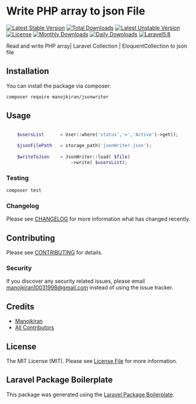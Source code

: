 # Write PHP array to json File

[![Latest Stable Version](https://poser.pugx.org/manojkiran/jsonwriter/v/stable?format=flat-square)](https://packagist.org/packages/manojkiran/jsonwriter)
[![Total Downloads](https://poser.pugx.org/manojkiran/jsonwriter/downloads?format=flat-square)](https://packagist.org/packages/manojkiran/jsonwriter)
[![Latest Unstable Version](https://poser.pugx.org/manojkiran/jsonwriter/v/unstable?format=flat-square)](https://packagist.org/packages/manojkiran/jsonwriter)
[![License](https://poser.pugx.org/manojkiran/jsonwriter/license?format=flat-square)](https://packagist.org/packages/manojkiran/jsonwriter)
[![Monthly Downloads](https://poser.pugx.org/manojkiran/jsonwriter/d/monthly?format=flat-square)](https://packagist.org/packages/manojkiran/jsonwriter)
[![Daily Downloads](https://poser.pugx.org/manojkiran/jsonwriter/d/daily?format=flat-square)](https://packagist.org/packages/manojkiran/jsonwriter)
[![Laravel5.8](https://img.shields.io/badge/Laravel-Framework-red.svg?style=flat-square)](https://www.laravel.com/)

Read and write PHP array| Laravel Collection | EloquentCollection to json file

## Installation

You can install the package via composer:

```bash
composer require manojkiran/jsonwriter
```

## Usage

``` php

    $usersList      = User::where('status','=','Active')->get();

	$jsonFilePath   = storage_path('jsonWriter.json');
	
	$writeToJson    = JsonWriter::load( $file)
				        ->write( $usersList);
```

### Testing

``` bash
composer test
```

### Changelog

Please see [CHANGELOG](CHANGELOG.md) for more information what has changed recently.

## Contributing

Please see [CONTRIBUTING](CONTRIBUTING.md) for details.

### Security

If you discover any security related issues, please email manojkiran10031998@gmail.com instead of using the issue tracker.

## Credits

- [Manojkiran](https://github.com/manojkiran)
- [All Contributors](../../contributors)

## License

The MIT License (MIT). Please see [License File](LICENSE.md) for more information.

## Laravel Package Boilerplate

This package was generated using the [Laravel Package Boilerplate](https://laravelpackageboilerplate.com).